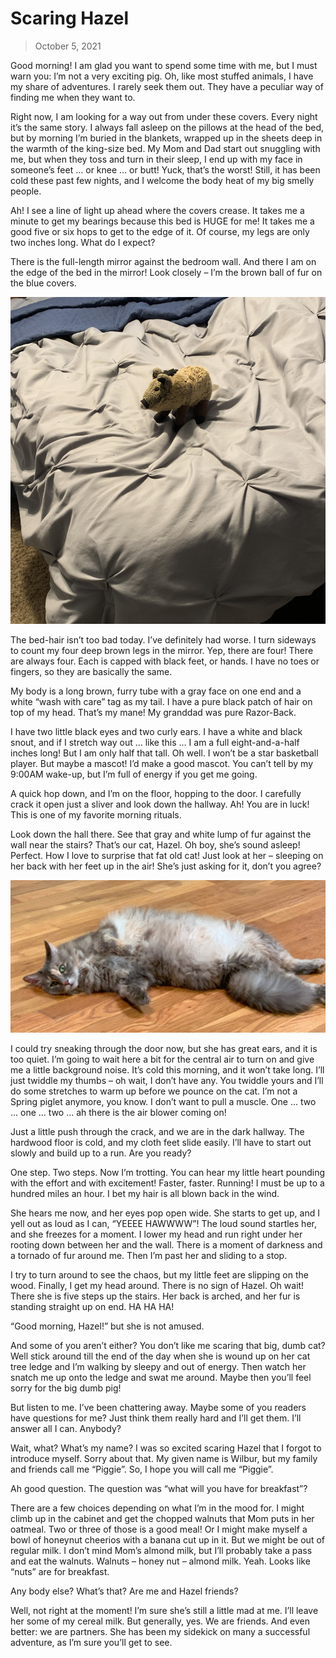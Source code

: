 # Scaring Hazel

> October 5, 2021

Good morning! I am glad you want to spend some time with me, but I must warn you: I’m not a very exciting pig. Oh, like most stuffed animals, I have my share of adventures. I rarely seek them out. They have a peculiar way of finding me when they want to.

Right now, I am looking for a way out from under these covers. Every night it’s the same story. I always fall asleep on the pillows at the head of the bed, but by morning I’m buried in the blankets, wrapped up in the sheets deep in the warmth of the king-size bed. My Mom and Dad start out snuggling with me, but when they toss and turn in their sleep, I end up with my face in someone’s feet … or knee … or butt! Yuck, that’s the worst! Still, it has been cold these past few nights, and I welcome the body heat of my big smelly people.

Ah! I see a line of light up ahead where the covers crease. It takes me a minute to get my bearings because this bed is HUGE for me! It takes me a good five or six hops to get to the edge of it. Of course, my legs are only two inches long. What do I expect?

There is the full-length mirror against the bedroom wall. And there I am on the edge of the bed in the mirror! Look closely – I’m the brown ball of fur on the blue covers.

![](bed.jpg)

The bed-hair isn’t too bad today. I’ve definitely had worse. I turn sideways to count my four deep brown legs in the mirror. Yep, there are four! There are always four. Each is capped with black feet, or hands. I have no toes or fingers, so they are basically the same.

My body is a long brown, furry tube with a gray face on one end and a white “wash with care” tag as my tail. I have a pure black patch of hair on top of my head. That’s my mane! My granddad was pure Razor-Back.

I have two little black eyes and two curly ears. I have a white and black snout, and if I stretch way out … like this … I am a full eight-and-a-half inches long! But I am only half that tall. Oh well. I won’t be a star basketball player. But maybe a mascot! I’d make a good mascot. You can’t tell by my 9:00AM wake-up, but I’m full of energy if you get me going.

A quick hop down, and I’m on the floor, hopping to the door. I carefully crack it open just a sliver and look down the hallway. Ah! You are in luck! This is one of my favorite morning rituals.

Look down the hall there. See that gray and white lump of fur against the wall near the stairs? That’s our cat, Hazel. Oh boy, she’s sound asleep! Perfect. How I love to surprise that fat old cat! Just look at her – sleeping on her back with her feet up in the air! She’s just asking for it, don’t you agree?

![](hazel.jpg)

I could try sneaking through the door now, but she has great ears, and it is too quiet. I’m going to wait here a bit for the central air to turn on and give me a little background noise. It’s cold this morning, and it won’t take long. I’ll just twiddle my thumbs – oh wait, I don’t have any. You twiddle yours and I’ll do some stretches to warm up before we pounce on the cat. I’m not a Spring piglet anymore, you know. I don’t want to pull a muscle. One … two … one … two … ah there is the air blower coming on!

Just a little push through the crack, and we are in the dark hallway. The hardwood floor is cold, and my cloth feet slide easily. I’ll have to start out slowly and build up to a run. Are you ready?

One step. Two steps. Now I’m trotting. You can hear my little heart pounding with the effort and with excitement! Faster, faster. Running! I must be up to a hundred miles an hour. I bet my hair is all blown back in the wind.

She hears me now, and her eyes pop open wide. She starts to get up, and I yell out as loud as I can, “YEEEE HAWWWW”! The loud sound startles her, and she freezes for a moment. I lower my head and run right under her rooting down between her and the wall. There is a moment of darkness and a tornado of fur around me. Then I’m past her and sliding to a stop.

I try to turn around to see the chaos, but my little feet are slipping on the wood. Finally, I get my head around. There is no sign of Hazel. Oh wait! There she is five steps up the stairs. Her back is arched, and her fur is standing straight up on end. HA HA HA!

“Good morning, Hazel!” but she is not amused.

And some of you aren’t either? You don’t like me scaring that big, dumb cat? Well stick around till the end of the day when she is wound up on her cat tree ledge and I’m walking by sleepy and out of energy. Then watch her snatch me up onto the ledge and swat me around. Maybe then you’ll feel sorry for the big dumb pig!

But listen to me. I’ve been chattering away. Maybe some of you readers have questions for me? Just think them really hard and I’ll get them. I’ll answer all I can. Anybody?

Wait, what? What’s my name? I was so excited scaring Hazel that I forgot to introduce myself. Sorry about that. My given name is Wilbur, but my family and friends call me “Piggie”. So, I hope you will call me “Piggie”.

Ah good question. The question was “what will you have for breakfast”?

There are a few choices depending on what I’m in the mood for. I might climb up in the cabinet and get the chopped walnuts that Mom puts in her oatmeal. Two or three of those is a good meal! Or I might make myself a bowl of honeynut cheerios with a banana cut up in it. But we might be out of regular milk. I don’t mind Mom’s almond milk, but I’ll probably take a pass and eat the walnuts. Walnuts – honey nut – almond milk. Yeah. Looks like “nuts” are for breakfast.

Any body else? What’s that? Are me and Hazel friends?

Well, not right at the moment! I’m sure she’s still a little mad at me. I’ll leave her some of my cereal milk. But generally, yes. We are friends. And even better: we are partners. She has been my sidekick on many a successful adventure, as I’m sure you’ll get to see.
